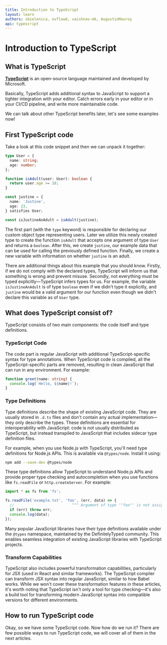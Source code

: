 ```yaml
---
title: Introduction to TypeScript
layout: learn
authors: sbielenica, ovflowd, vaishnav-mk, AugustinMauroy
api: typescript
---
```


# Introduction to TypeScript

## What is TypeScript

**[TypeScript](https://www.typescriptlang.org)** is an open-source language maintained and developed by Microsoft.

Basically, TypeScript adds additional syntax to JavaScript to support a tighter integration with your editor. Catch errors early in your editor or in your CI/CD pipeline, and write more maintainable code.

We can talk about other TypeScript benefits later, let's see some examples now!

## First TypeScript code

Take a look at this code snippet and then we can unpack it together:

<!--
  Maintainers note: this code is duplicated in the next article, please keep them in sync
-->

```ts
type User = {
  name: string;
  age: number;
};

function isAdult(user: User): boolean {
  return user.age >= 18;
}

const justine = {
  name: 'Justine',
  age: 23,
} satisfies User;

const isJustineAnAdult = isAdult(justine);
```

The first part (with the `type` keyword) is responsible for declaring our custom object type representing users. Later we utilize this newly created type to create the function `isAdult` that accepts one argument of type `User` and returns a `boolean`. After this, we create `justine`, our example data that can be used for calling the previously defined function. Finally, we create a new variable with information on whether `justine` is an adult.

There are additional things about this example that you should know. Firstly, if we do not comply with the declared types, TypeScript will inform us that something is wrong and prevent misuse. Secondly, not everything must be typed explicitly—TypeScript infers types for us. For example, the variable `isJustineAnAdult` is of type `boolean` even if we didn't type it explicitly, and `justine` would be a valid argument for our function even though we didn't declare this variable as of `User` type.

## What does TypeScript consist of?

TypeScript consists of two main components: the code itself and type definitions.

### TypeScript Code

The code part is regular JavaScript with additional TypeScript-specific syntax for type annotations. When TypeScript code is compiled, all the TypeScript-specific parts are removed, resulting in clean JavaScript that can run in any environment. For example:

```ts displayName="example.ts"
function greet(name: string) {
  console.log(`Hello, ${name}!`);
}
```

### Type Definitions

Type definitions describe the shape of existing JavaScript code. They are usually stored in `.d.ts` files and don't contain any actual implementation—they only describe the types. These definitions are essential for interoperability with JavaScript: code is not usually distributed as TypeScript, but instead transpiled to JavaScript that includes sidecar type definition files.

For example, when you use Node.js with TypeScript, you'll need type definitions for Node.js APIs. This is available via `@types/node`. Install it using:

```bash
npm add --save-dev @types/node
```

These type definitions allow TypeScript to understand Node.js APIs and provide proper type checking and autocompletion when you use functions like `fs.readFile` or `http.createServer`. For example:

```js
import * as fs from 'fs';

fs.readFile('example.txt', 'foo', (err, data) => {
  //                          ^^^ Argument of type '"foo"' is not assignable to parameter of type …
  if (err) throw err;
  console.log(data);
});
```

Many popular JavaScript libraries have their type definitions available under the `@types` namespace, maintained by the DefinitelyTyped community. This enables seamless integration of existing JavaScript libraries with TypeScript projects.

### Transform Capabilities

TypeScript also includes powerful transformation capabilities, particularly for JSX (used in React and similar frameworks). The TypeScript compiler can transform JSX syntax into regular JavaScript, similar to how Babel works. While we won't cover these transformation features in these articles, it's worth noting that TypeScript isn't only a tool for type checking—it's also a build tool for transforming modern JavaScript syntax into compatible versions for different environments.

## How to run TypeScript code

Okay, so we have some TypeScript code. Now how do we run it?
There are few possible ways to run TypeScript code, we will cover all of them in the next articles.

